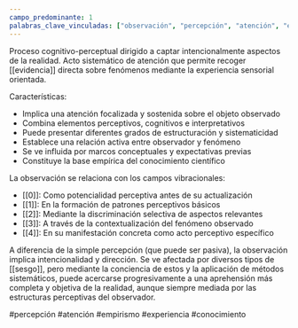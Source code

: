 ```yaml
---
campo_predominante: 1
palabras_clave_vinculadas: ["observación", "percepción", "atención", "evidencia"]
---
```


Proceso cognitivo-perceptual dirigido a captar intencionalmente aspectos de la realidad. Acto sistemático de atención que permite recoger [[evidencia]] directa sobre fenómenos mediante la experiencia sensorial orientada.

Características:
- Implica una atención focalizada y sostenida sobre el objeto observado
- Combina elementos perceptivos, cognitivos e interpretativos
- Puede presentar diferentes grados de estructuración y sistematicidad
- Establece una relación activa entre observador y fenómeno
- Se ve influida por marcos conceptuales y expectativas previas
- Constituye la base empírica del conocimiento científico

La observación se relaciona con los campos vibracionales:
- [[0]]: Como potencialidad perceptiva antes de su actualización
- [[1]]: En la formación de patrones perceptivos básicos
- [[2]]: Mediante la discriminación selectiva de aspectos relevantes
- [[3]]: A través de la contextualización del fenómeno observado
- [[4]]: En su manifestación concreta como acto perceptivo específico

A diferencia de la simple percepción (que puede ser pasiva), la observación implica intencionalidad y dirección. Se ve afectada por diversos tipos de [[sesgo]], pero mediante la conciencia de estos y la aplicación de métodos sistemáticos, puede acercarse progresivamente a una aprehensión más completa y objetiva de la realidad, aunque siempre mediada por las estructuras perceptivas del observador.

#percepción #atención #empirismo #experiencia #conocimiento
